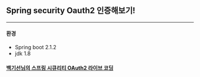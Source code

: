 ## Spring security Oauth2 인증해보기!

------

#### 환경

- Spring boot 2.1.2
-  jdk 1.8

#### [백기선님의 스프링 시큐리티 OAuth2 라이브 코딩](https://www.youtube.com/watch?v=NQM1hghpF0Q&t=240s)



